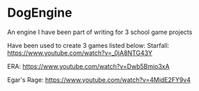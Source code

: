 # DogEngine
An engine I have been part of writing for 3 school game projects

Have been used to create 3 games listed below:
Starfall: https://www.youtube.com/watch?v=_0jA8NTG43Y

ERA: https://www.youtube.com/watch?v=Dwb5Bmio3xA

Egar's Rage: https://www.youtube.com/watch?v=4MidE2FY9v4

